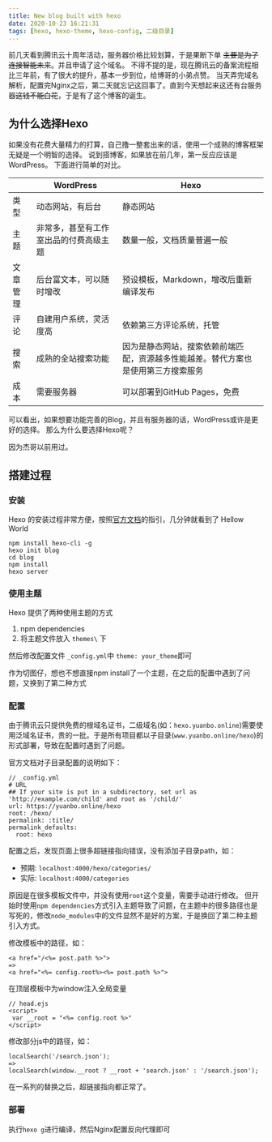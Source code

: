 ```yaml
---
title: New blog built with hexo
date: 2020-10-23 16:21:31
tags: [hexo, hexo-theme, hexo-config, 二级目录]
---
```

前几天看到腾讯云十周年活动，服务器价格比较划算，于是果断下单 <del>主要是为了连接智能未来</del>。并且申请了这个域名。
不得不提的是，现在腾讯云的备案流程相比三年前，有了很大的提升，基本一步到位，给博哥的小弟点赞。
当天弄完域名解析，配置完Nginx之后，第二天就忘记这回事了。直到今天想起来这还有台服务器<del>这钱不能白花</del>，于是有了这个博客的诞生。

## 为什么选择Hexo

如果没有花费大量精力的打算，自己撸一整套出来的话，使用一个成熟的博客框架无疑是一个明智的选择。
说到搭博客，如果放在前几年，第一反应应该是WordPress。
下面进行简单的对比。

| | WordPress | Hexo |
| ---- | ---- |---- |
| 类型 |  动态网站，有后台   | 静态网站  |
| 主题 | 非常多，甚至有工作室出品的付费高级主题 | 数量一般，文档质量普遍一般 |
| 文章管理 | 后台富文本，可以随时增改  | 预设模板，Markdown，增改后重新编译发布 |
| 评论  | 自建用户系统，灵活度高 | 依赖第三方评论系统，托管 |
| 搜索 | 成熟的全站搜索功能 | 因为是静态网站，搜索依赖前端匹配，资源越多性能越差。替代方案也是使用第三方搜索服务 |
| 成本 | 需要服务器 | 可以部署到GitHub Pages，免费 |

可以看出，如果想要功能完善的Blog，并且有服务器的话，WordPress或许是更好的选择。
那么为什么要选择Hexo呢？

因为杰哥以前用过。

## 搭建过程

### 安装

Hexo 的安装过程非常方便，按照[官方文档](https://hexo.io/docs/index.html)的指引，几分钟就看到了 Hellow World

```
npm install hexo-cli -g
hexo init blog
cd blog
npm install
hexo server
```

### 使用主题

Hexo 提供了两种使用主题的方式
1. npm dependencies
2. 将主题文件放入 `themes\` 下

然后修改配置文件 `_config.yml`中 `theme: your_theme`即可

作为切图仔，想也不想直接npm install了一个主题，在之后的配置中遇到了问题，又换到了第二种方式

### 配置

由于腾讯云只提供免费的根域名证书，二级域名(如：`hexo.yuanbo.online`)需要使用泛域名证书，贵的一批。于是所有项目都以子目录(`www.yuanbo.online/hexo`)的形式部署，导致在配置时遇到了问题。

官方文档对子目录配置的说明如下：

```
// _config.yml
# URL
## If your site is put in a subdirectory, set url as 'http://example.com/child' and root as '/child/'
url: https://yuanbo.online/hexo
root: /hexo/
permalink: :title/
permalink_defaults:
  root: hexo
```

配置之后，发现页面上很多超链接指向错误，没有添加子目录path，如：
- 预期: `localhost:4000/hexo/categories/`
- 实际: `localhost:4000/categories`

原因是在很多模板文件中，并没有使用`root`这个变量，需要手动进行修改。
但开始时使用`npm dependencies`方式引入主题导致了问题，在主题中的很多路径也是写死的，修改`node_modules`中的文件显然不是好的方案，于是换回了第二种主题引入方式。

修改模板中的路径，如：
```
<a href="/<%= post.path %>">
=>
<a href="<%= config.root%><%= post.path %>">
```

在顶层模板中为window注入全局变量
```
// head.ejs
<script>
 var __root = "<%= config.root %>"
</script>
```

修改部分js中的路径，如：
```
localSearch('/search.json');
=>
localSearch(window.__root ? __root + 'search.json' : '/search.json');
```

在一系列的替换之后，超链接指向都正常了。

### 部署

执行`hexo g`进行编译，然后Nginx配置反向代理即可